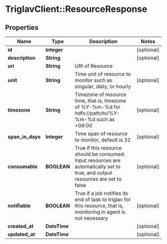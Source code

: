 # TriglavClient::ResourceResponse

## Properties
Name | Type | Description | Notes
------------ | ------------- | ------------- | -------------
**id** | **Integer** |  | [optional] 
**description** | **String** |  | [optional] 
**uri** | **String** | URI of Resource | 
**unit** | **String** | Time unit of resource to monitor such as singular, daily, or hourly | [optional] 
**timezone** | **String** | Timezone of resource time, that is, timezone of %Y-%m-%d for hdfs://path/to/%Y-%m-%d such as +09:00 | [optional] 
**span_in_days** | **Integer** | Time span of resource to monitor, default is 32 | [optional] 
**consumable** | **BOOLEAN** | True if this resource should be consumed. Input resources are automatically set to true, and output resources are set to false | [optional] 
**notifiable** | **BOOLEAN** | True if a job notifies its end of task to triglav for this resource, that is, monitoring in agent is not necessary | [optional] 
**created_at** | **DateTime** |  | [optional] 
**updated_at** | **DateTime** |  | [optional] 



